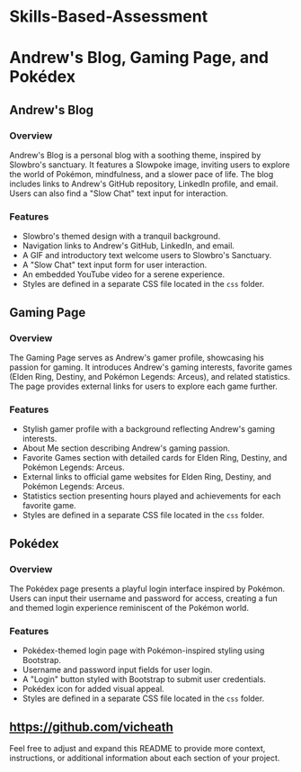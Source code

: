 # Skills-Based-Assessment
# Andrew's Blog, Gaming Page, and Pokédex

## Andrew's Blog

### Overview
Andrew's Blog is a personal blog with a soothing theme, inspired by Slowbro's sanctuary. It features a Slowpoke image, inviting users to explore the world of Pokémon, mindfulness, and a slower pace of life. The blog includes links to Andrew's GitHub repository, LinkedIn profile, and email. Users can also find a "Slow Chat" text input for interaction.

### Features
- Slowbro's themed design with a tranquil background.
- Navigation links to Andrew's GitHub, LinkedIn, and email.
- A GIF and introductory text welcome users to Slowbro's Sanctuary.
- A "Slow Chat" text input form for user interaction.
- An embedded YouTube video for a serene experience.
- Styles are defined in a separate CSS file located in the `css` folder.

## Gaming Page

### Overview
The Gaming Page serves as Andrew's gamer profile, showcasing his passion for gaming. It introduces Andrew's gaming interests, favorite games (Elden Ring, Destiny, and Pokémon Legends: Arceus), and related statistics. The page provides external links for users to explore each game further.

### Features
- Stylish gamer profile with a background reflecting Andrew's gaming interests.
- About Me section describing Andrew's gaming passion.
- Favorite Games section with detailed cards for Elden Ring, Destiny, and Pokémon Legends: Arceus.
- External links to official game websites for Elden Ring, Destiny, and Pokémon Legends: Arceus.
- Statistics section presenting hours played and achievements for each favorite game.
- Styles are defined in a separate CSS file located in the `css` folder.

## Pokédex

### Overview
The Pokédex page presents a playful login interface inspired by Pokémon. Users can input their username and password for access, creating a fun and themed login experience reminiscent of the Pokémon world.

### Features
- Pokédex-themed login page with Pokémon-inspired styling using Bootstrap.
- Username and password input fields for user login.
- A "Login" button styled with Bootstrap to submit user credentials.
- Pokédex icon for added visual appeal.
- Styles are defined in a separate CSS file located in the `css` folder.

https://github.com/vicheath
---

Feel free to adjust and expand this README to provide more context, instructions, or additional information about each section of your project.
